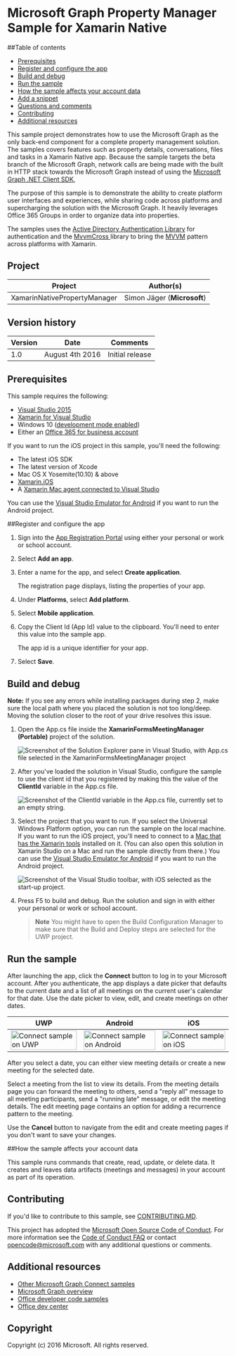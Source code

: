 # Microsoft Graph Property Manager Sample for Xamarin Native

##Table of contents

* [Prerequisites](#prerequisites)
* [Register and configure the app](#register)
* [Build and debug](#build)
* [Run the sample](#run)
* [How the sample affects your account data](#how-the-sample-affects-your-tenant-data)
* [Add a snippet](#add-a-snippet)
* [Questions and comments](#questions)
* [Contributing](#contributing")
* [Additional resources](#additional-resources)

<a name="introduction"></a>
This sample project demonstrates how to use the Microsoft Graph as the only back-end component for a complete property management solution. The samples covers features such as property details, conversations, files and tasks in a Xamarin Native app. Because the sample targets the beta branch of the Microsoft Graph, network calls are being made with the built in HTTP stack towards the Microsoft Graph instead of using the [Microsoft Graph .NET Client SDK](https://github.com/microsoftgraph/msgraph-sdk-dotnet),

The purpose of this sample is to demonstrate the ability to create platform user interfaces and experiences, while sharing code across platforms and supercharging the solution with the Microsoft Graph. It heavily leverages Office 365 Groups in order to organize data into properties.

The samples uses the [Active Directory Authentication Library](https://www.nuget.org/packages/Microsoft.IdentityModel.Clients.ActiveDirectory/) for authentication and the [MvvmCross ](https://mvvmcross.com/) library to bring the [MVVM](https://msdn.microsoft.com/en-us/library/hh848246.aspx) pattern across platforms with Xamarin.




## Project ##
Project | Author(s)
---------|----------
XamarinNativePropertyManager | Simon Jäger (**Microsoft**)

## Version history ##
Version  | Date | Comments
---------| -----| --------
1.0  | August 4th 2016 | Initial release

<a name="prerequisites"></a>
## Prerequisites ##

This sample requires the following:  

  * [Visual Studio 2015](https://www.visualstudio.com/downloads) 
  * [Xamarin for Visual Studio](https://www.xamarin.com/visual-studio)
  * Windows 10 ([development mode enabled](https://msdn.microsoft.com/library/windows/apps/xaml/dn706236.aspx))
  * Either an [Office 365 for business account](https://msdn.microsoft.com/office/office365/howto/setup-development-environment#bk_Office365Account)

If you want to run the iOS project in this sample, you'll need the following:

  * The latest iOS SDK
  * The latest version of Xcode
  * Mac OS X Yosemite(10.10) & above 
  * [Xamarin.iOS](https://developer.xamarin.com/guides/ios/getting_started/installation/mac/)
  * A [Xamarin Mac agent connected to Visual Studio](https://developer.xamarin.com/guides/ios/getting_started/installation/windows/connecting-to-mac/)

You can use the [Visual Studio Emulator for Android](https://www.visualstudio.com/features/msft-android-emulator-vs.aspx) if you want to run the Android project.

<a name="register"></a>
##Register and configure the app

1. Sign into the [App Registration Portal](https://apps.dev.microsoft.com/) using either your personal or work or school account.
2. Select **Add an app**.
3. Enter a name for the app, and select **Create application**.
	
	The registration page displays, listing the properties of your app.
 
4. Under **Platforms**, select **Add platform**.
5. Select **Mobile application**.
6. Copy the Client Id (App Id) value to the clipboard. You'll need to enter this value into the sample app.

	The app id is a unique identifier for your app.

7. Select **Save**.

<a name="build"></a>
## Build and debug ##

**Note:** If you see any errors while installing packages during step 2, make sure the local path where you placed the solution is not too long/deep. Moving the solution closer to the root of your drive resolves this issue.

1. Open the App.cs file inside the **XamarinFormsMeetingManager (Portable)** project of the solution.

    ![Screenshot of the Solution Explorer pane in Visual Studio, with App.cs file selected in the XamarinFormsMeetingManager project](/readme-images/Appdotcs.png "Open App.cs file in XamarinFormsMeetingManager project")

2. After you've loaded the solution in Visual Studio, configure the sample to use the client id that you registered by making this the value of the **ClientId** variable in the App.cs file.


    ![Screenshot of the ClientId variable in the App.cs file, currently set to an empty string.](/readme-images/appId.png "Client ID value in App.cs file")


3. Select the project that you want to run. If you select the Universal Windows Platform option, you can run the sample on the local machine. If you want to run the iOS project, you'll need to connect to a [Mac that has the Xamarin tools](https://developer.xamarin.com/guides/ios/getting_started/installation/windows/connecting-to-mac/) installed on it. (You can also open this solution in Xamarin Studio on a Mac and run the sample directly from there.) You can use the [Visual Studio Emulator for Android](https://www.visualstudio.com/features/msft-android-emulator-vs.aspx) if you want to run the Android project. 

    ![Screenshot of the Visual Studio toolbar, with iOS selected as the start-up project.](/readme-images/SelectProject.png "Select project in Visual Studio")

4. Press F5 to build and debug. Run the solution and sign in with either your personal or work or school account.
    > **Note** You might have to open the Build Configuration Manager to make sure that the Build and Deploy steps are selected for the UWP project.

<a name="run"></a>
## Run the sample

After launching the app, click the **Connect** button to log in to your Microsoft account. After you authenticate, the app displays a date picker that defaults to the current date and a list of all meetings on the current user's calendar for that date. Use the date picker to view, edit, and create meetings on other dates.

| UWP | Android | iOS |
| --- | ------- | ----|
| <img src="/readme-images/UWPVersion.png" alt="Connect sample on UWP" width="100%" /> | <img src="/readme-images/DroidVersion.png" alt="Connect sample on Android" width="100%" /> | <img src="/readme-images/iOSVersion.png" alt="Connect sample on iOS" width="100%" /> |

After you select a date, you can either view meeting details or create a new meeting for the selected date.

Select a meeting from the list to view its details. From the meeting details page you can forward the meeting to others, send a "reply all" message to all meeting participants, send a "running late" message, or edit the meeting details. The edit meeting page contains an option for adding a recurrence pattern to the meeting.

Use the **Cancel** button to navigate from the edit and create meeting pages if you don't want to save your changes.

<a name="#how-the-sample-affects-your-tenant-data"></a>
##How the sample affects your account data

This sample runs commands that create, read, update, or delete data. It creates and leaves data artifacts (meetings and messages) in your account as part of its operation.

<a name="contributing"></a>
## Contributing ##

If you'd like to contribute to this sample, see [CONTRIBUTING.MD](/CONTRIBUTING.md).

This project has adopted the [Microsoft Open Source Code of Conduct](https://opensource.microsoft.com/codeofconduct/). For more information see the [Code of Conduct FAQ](https://opensource.microsoft.com/codeofconduct/faq/) or contact [opencode@microsoft.com](mailto:opencode@microsoft.com) with any additional questions or comments.


<a name="additional-resources"></a>
## Additional resources ##

- [Other Microsoft Graph Connect samples](https://github.com/MicrosoftGraph?utf8=%E2%9C%93&query=-Connect)
- [Microsoft Graph overview](http://graph.microsoft.io)
- [Office developer code samples](http://dev.office.com/code-samples)
- [Office dev center](http://dev.office.com/)


## Copyright
Copyright (c) 2016 Microsoft. All rights reserved.



